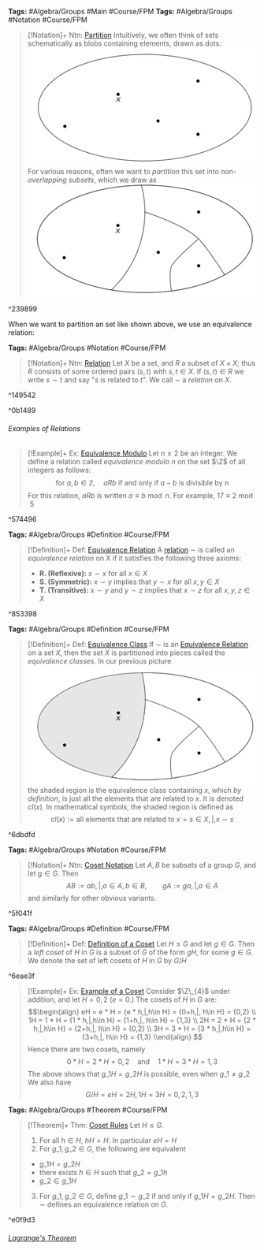 ---
---

**Tags:** #Algebra/Groups #Main #Course/FPM 
**Tags:** #Algebra/Groups #Notation #Course/FPM 

 > 
 > \[!Notation\]+ Ntn: [Partition](../Individuals/Partition.md)
 > Intuitively, we often think of sets schematically as blobs containing elements, drawn as dots:
 > ![Pasted image 20230213172002.png](..\Images\Pasted%20image%2020230213172002.png)
 > For various reasons, often we want to *partition* this set into *non-overlapping subsets*, which we draw as
 > ![Pasted image 20230213172045.png](..\Images\Pasted%20image%2020230213172045.png)

^239899

When we want to partition an set like shown above, we use an equivalence relation:

**Tags:** #Algebra/Groups #Notation #Course/FPM 

 > 
 > \[!Notation\]+ Ntn: [Relation](../Individuals/Relation.md)
 > Let $X$ be a set, and $R$ a subset of $X\times X$; thus $R$ consists of some ordered pairs $(s,t)$ with $s,t\in X$. If $(s,t) \in R$ we write $s \sim t$ and say "$s$ is related to $t$". We call $\sim$ a *relation* on $X$.

^149542

^0b1489

###### Examples of Relations

 > 
 > \[!Example\]+ Ex: [Equivalence Modulo](../Individuals/Relation.md)
 > Let $n\ge 2$ be an integer. We define a relation called *equivalence modulo* $n$ on the set $\Z$ of all integers as follows:
 > $$\text{for } a,b\in\mathbb{Z},\quad aRb \text{ if and only if } a-b \text{ is divisible by n}$$
 > For this relation, $aRb$ is written $a\equiv b\bmod{n}$. For example, $17\equiv 2\bmod{5}$

^574496

**Tags:** #Algebra/Groups #Definition #Course/FPM 

 > 
 > \[!Definition\]+ Def: [Equivalence Relation](../Individuals/Equivalence%20Relation.md)
 > A [relation](../Individuals/Relation.md#149542) $\sim$ is called an *equivalence relation* on X if it satisfies the following three axioms:
 > 
 > * **R. (Reflexive):** $x\sim x$ for all $x\in X$
 > * **S. (Symmetric):** $x\sim y$ implies that $y\sim x$ for all $x,y\in X$
 > * **T. (Transitive):** $x\sim y$ and $y\sim z$ implies that $x\sim z$ for all $x,y,z\in X$

^853398

**Tags:** #Algebra/Groups #Definition #Course/FPM 

 > 
 > \[!Definition\]+ Def: [Equivalence Class](../Individuals/Equivalence%20Class.md)
 > If $\sim$ is an [Equivalence Relation](../Individuals/Equivalence%20Relation.md) on a set $X$, then the set $X$ is partitioned into pieces called the *equivalence classes*. In our previous picture
 > ![Pasted image 20230215204505.png](..\Images\Pasted%20image%2020230215204505.png)
 > the shaded region is the equivalence class containing $x$, which *by definition*, is just all the elements that are related to $x$. It is denoted $cl(x)$. In mathematical symbols, the shaded region is defined as
 > $$cl(x) :={\text{all elements that are related to } x}={s\in X , | , x \sim s}$$

^6dbdfd

**Tags:** #Algebra/Groups #Notation #Course/FPM 

 > 
 > \[!Notation\]+ Ntn: [Coset Notation](../Individuals/Coset%20Notation.md)
 > Let $A,B$ be subsets of a group $G$, and let $g\in G$. Then
 > $$AB:={ab ,|, a\in A, b\in B}, \qquad gA := {ga,|,a\in A}$$
 > and similarly for other obvious variants.

^5f041f

**Tags:** #Algebra/Groups #Definition #Course/FPM 

 > 
 > \[!Definition\]+ Def: [Definition of a Coset](../Individuals/Definition%20of%20a%20Coset.md)
 > Let $H\le G$ and let $g\in G$. Then a *left coset* of  $H$ in $G$ is a subset of $G$ of the form $gH$, for some $g\in G$.
 > We denote the set of left cosets of $H$ in $G$ by $G/H$

^6eae3f

 > 
 > \[!Example\]+ Ex: [Example of a Coset](Coset.md)
 > Consider $\Z\_{4}$ under addition, and let $H={0,2}$ ($e=0$.) The cosets of $H$ in $G$ are:
 > $$\begin{align}
 > eH = e * H = {e * h,|,h\in H} = {0+h,|, h\in H} = {0,2} \\
 > 1H = 1 * H = {1 * h,|,h\in H} = {1+h,|, h\in H} = {1,3} \\
 > 2H = 2 * H = {2 * h,|,h\in H} = {2+h,|, h\in H} = {0,2} \\
 > 3H = 3 * H = {3 * h,|,h\in H} = {3+h,|, h\in H} = {1,3}
 > \\end{align}
 > $$
 > Hence there are two cosets, namely
 > $$0 * H=2 * H={0,2} \quad\text{and}\quad 1 * H=3 * H={1,3}$$
 > The above shows that $g\_{1}H=g\_{2}H$ is possible, even when $g\_{1}\ne g\_{2}$
 > We also have
 > $$G/H={eH=2H,1H=3H} = {{0,2}, {1,3}}$$

**Tags:** #Algebra/Groups #Theorem #Course/FPM 

 > 
 > \[!Theorem\]+ Thm: [Coset Rules](../Individuals/Coset%20Rules.md)
 > Let $H\le G$.
 > 
 > 1. For all $h\in H$, $hH=H$. In particular $eH=H$
 > 1. For $g\_{1},g\_{2}\in G$, the following are equivalent
 > 
 > * $g\_{1}H=g\_{2}H$
 > * there exists $h\in H$ such that $g\_{2}=g\_{1}h$
 > * $g\_{2}\in g\_{1} H$
 > 
 > 3. For $g\_{1},g\_{2}\in G$, define $g\_{1}\sim g\_{2}$ if and only if $g\_{1}H=g\_{2}H$. Then $\sim$ defines an equivalence relation on $G$.

^e0f9d3

###### [Lagrange's Theorem](Lagrange's%20Theorem.md)
